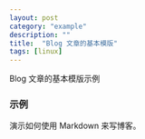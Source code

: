 ```yaml
---
layout: post
category: "example"
description: ""
title:  "Blog 文章的基本模版"
tags: [linux]
---
```

Blog 文章的基本模版示例

### 示例

演示如何使用 Markdown 来写博客。
